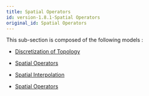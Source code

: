 ```yaml
---
title: Spatial Operators
id: version-1.8.1-Spatial Operators
original_id: Spatial Operators
---
```



This sub-section is composed of the following models :

* [Discretization of Topology](references#SpatialOperatorsGeometrydiscretization)

* [Spatial Operators](references#SpatialOperatorsSpatialOperators(Examples))

* [Spatial Interpolation](references#SpatialOperatorsspatialinterpolation)

* [Spatial Operators](references#SpatialOperatorsTopologies)

